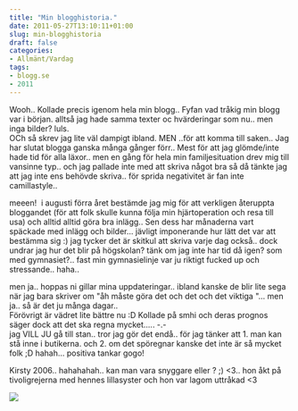```yaml
---
title: "Min blogghistoria."
date: 2011-05-27T13:10:11+01:00
slug: min-blogghistoria
draft: false
categories:
- Allmänt/Vardag
tags:
- blogg.se
- 2011
---
```

Wooh.. Kollade precis igenom hela min blogg.. Fyfan vad tråkig min blogg var i början. alltså jag hade samma texter oc hvärderingar som nu.. men inga bilder? luls.  
OCh så skrev jag lite väl dampigt ibland. MEN ..för att komma till saken.. Jag har slutat blogga ganska många gånger förr.. Mest för att jag glömde/inte hade tid för alla läxor.. men en gång för hela min familjesituation drev mig till vansinne typ.. och jag pallade inte med att skriva något bra så då tänkte jag att jag inte ens behövde skriva.. för sprida negativitet är fan inte camillastyle..  
  
meeen!  i augusti förra året bestämde jag mig för att verkligen återuppta bloggandet (för att folk skulle kunna följa min hjärtoperation och resa till usa) och alltid alltid göra bra inlägg.. Sen dess har månaderna vart späckade med inlägg och bilder... jävligt imponerande hur lätt det var att bestämma sig :) jag tycker det är skitkul att skriva varje dag också.. dock undrar jag hur det blir på högskolan? tänk om jag inte har tid då igen? som med gymnasiet?.. fast min gymnasielinje var ju riktigt fucked up och stressande.. haha..  
  
men ja.. hoppas ni gillar mina uppdateringar.. ibland kanske de blir lite sega när jag bara skriver om "åh måste göra det och det och det viktiga "... men ja.. så är det ju många dagar..  
Förövrigt är vädret lite bättre nu :D Kollade på smhi och deras prognos säger dock att det ska regna mycket..... -.-  
jag VILL JU gå till stan.. tror jag gör det endå.. för jag tänker att 1. man kan stå inne i butikerna. och 2. om det spöregnar kanske det inte är så mycket folk ;D hahah... positiva tankar gogo!  
  
  
Kirsty 2006.. hahahahah.. kan man vara snyggare eller ? ;) <3.. hon åkt på tivoligrejerna med hennes lillasyster och hon var lagom uttråkad <3  
  
![](/assets/images/blogg.se/p1010494_149826439.jpg)